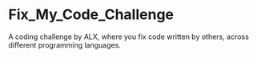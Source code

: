 # Fix_My_Code_Challenge
A coding challenge by ALX, where you fix code written by others, across different programming languages.
